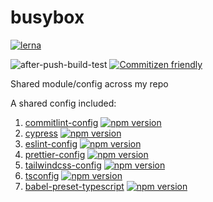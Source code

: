 # busybox

[![lerna](https://img.shields.io/badge/maintained%20with-lerna-cc00ff.svg)](https://lerna.js.org/)

![after-push-build-test](https://github.com/davidNHK/busybox/workflows/after-push-build-test/badge.svg)
[![Commitizen friendly](https://img.shields.io/badge/commitizen-friendly-brightgreen.svg)](http://commitizen.github.io/cz-cli/)

Shared module/config across my repo

A shared config included:

1. [commitlint-config](./packages/commitlint-config) [![npm version](https://badge.fury.io/js/%40busybox%2Fcommitlint-config.svg)](https://badge.fury.io/js/%40busybox%2Fcommitlint-config.svg)
2. [cypress](./packages/cypress) [![npm version](https://badge.fury.io/js/%40busybox%2Fcypress.svg)](https://badge.fury.io/js/%40busybox%2Fcypress.svg)
3. [eslint-config](./packages/eslint-config) [![npm version](https://badge.fury.io/js/%40busybox%2Feslint-config.svg)](https://badge.fury.io/js/%40busybox%2Feslint-config.svg)
4. [prettier-config](./packages/prettier-config) [![npm version](https://badge.fury.io/js/%40busybox%2Fprettier-config.svg)](https://badge.fury.io/js/%40busybox%2Fprettier-config)
5. [tailwindcss-config](./packages/tailwindcss-config) [![npm version](https://badge.fury.io/js/%40busybox%2Ftailwindcss-config.svg)](https://badge.fury.io/js/%40busybox%2Ftailwindcss-config)
6. [tsconfig](./packages/tsconfig) [![npm version](https://badge.fury.io/js/%40busybox%2Ftsconfig.svg)](https://badge.fury.io/js/%40busybox%2Ftsconfig.svg)
7. [babel-preset-typescript](./packages/babel-preset-typescript) [![npm version](https://badge.fury.io/js/%40busybox%2Fbabel-preset-typescript.svg)](https://badge.fury.io/js/%40busybox%2Fbabel-preset-typescript.svg)
